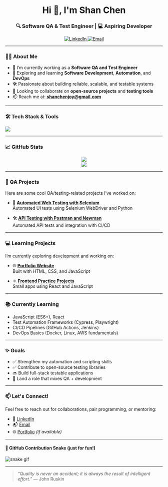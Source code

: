 <h1 align="center">Hi 👋, I'm Shan Chen</h1>
<h3 align="center">🔍 Software QA & Test Engineer | 💻 Aspiring Developer</h3>

<p align="center">
  <a href="https://www.linkedin.com/in/shanchencs/" target="_blank">
    <img alt="LinkedIn" src="https://img.shields.io/badge/LinkedIn-blue?style=flat&logo=linkedin">
  </a>
  <a href="shanchenjoy@gmail.com">
    <img alt="Email" src="https://img.shields.io/badge/Email-D14836?style=flat&logo=gmail&logoColor=white">
  </a>
</p>

---

### 🧑‍💼 About Me

- 🧪 I’m currently working as a **Software QA and Test Engineer**
- 🌱 Exploring and learning **Software Development**, **Automation**, and **DevOps**
- 🛠️ Passionate about building reliable, scalable, and testable systems
- 🤝 Looking to collaborate on **open-source projects** and **testing tools**
- 📫 Reach me at: **shanchenjoy@gmail.com**

---

### 🛠️ Tech Stack & Tools

<p align="left">
  <img src="https://skillicons.dev/icons?i=selenium,python,C#,java,js,html,css,git,github,vsCode,postman,jira" />
</p>

---

### 📈 GitHub Stats

<p align="center">
  <img src="https://github-readme-stats.vercel.app/api?username=yourusername&show_icons=true&theme=github_dark" />
  <br />
  <img src="https://github-readme-streak-stats.herokuapp.com/?user=yourusername&theme=github-dark-blue" />
</p>

---

### 🧪 QA Projects

Here are some cool QA/testing-related projects I’ve worked on:

- 🧰 [**Automated Web Testing with Selenium**](https://github.com/yourusername/selenium-web-tests)  
  Automated UI tests using Selenium WebDriver and Python

- 🛠️ [**API Testing with Postman and Newman**](https://github.com/yourusername/api-tests)  
  Automated API tests and integration with CI/CD

---

### 💻 Learning Projects

I’m currently exploring development and working on:

- 🌐 [**Portfolio Website**](https://github.com/yourusername/portfolio-site)  
  Built with HTML, CSS, and JavaScript

- ⚛️ [**Frontend Practice Projects**](https://github.com/yourusername/frontend-practice)  
  Small apps using React and JavaScript

---

### 📚 Currently Learning

- JavaScript (ES6+), React
- Test Automation Frameworks (Cypress, Playwright)
- CI/CD Pipelines (GitHub Actions, Jenkins)
- DevOps Basics (Docker, Linux, AWS fundamentals)

---

### ✨ Goals

- ✅ Strengthen my automation and scripting skills  
- ✅ Contribute to open-source testing libraries  
- 🔜 Build full-stack testable applications  
- 🎯 Land a role that mixes QA + development

---

### 📫 Let's Connect!

Feel free to reach out for collaborations, pair programming, or mentoring:

- 💼 [LinkedIn](https://linkedin.com/in/yourprofile)  
- 📬 [Email](mailto:your@email.com)  
- 🌐 [Portfolio](https://yourwebsite.com) *(if available)*

---

#### 🐍 GitHub Contribution Snake (just for fun!)

![snake gif](https://github.com/yourusername/yourusername/blob/output/github-contribution-grid-snake.svg)

---

> *“Quality is never an accident; it is always the result of intelligent effort.”* — John Ruskin
